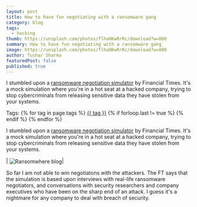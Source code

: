 ```yaml
---
layout: post
title: How to have fun negotiating with a ransomware gang
category: blog
tags:
  - hacking
thumb: https://unsplash.com/photos/flha0KwRrRc/download?w=800
summary: How to have fun negotiating with a ransomware gang 
image: https://unsplash.com/photos/flha0KwRrRc/download?w=800
author: Tushar Sharma
featuredPost: false
published: true
---
```


I stumbled upon a <a href="https://ig.ft.com/ransomware-game/">ransomware negotiation simulator</a> by Financial Times. It's a mock simulation where you're in a hot seat at a hacked company, trying to stop cybercriminals from releasing sensitive data they have stolen from your systems.
<!-- truncate_here -->
<p>Tags: {% for tag in page.tags %} <a class="mytag" href="/tag/{{ tag }}" title="View posts tagged with &quot;{{ tag }}&quot;">{{ tag }}</a>  {% if forloop.last != true %} {% endif %} {% endfor %}</p>

I stumbled upon a [ransomware negotiation simulator](https://ig.ft.com/ransomware-game/) by Financial Times. It's a mock simulation where you're in a hot seat at a hacked company, trying to stop cybercriminals from releasing sensitive data they have stolen from your systems.

| <img align="center"  loading="lazy" src="{{ root_url }}/img/ransomware.png" alt="Ransomwhere blog" />|

So far I am not able to win negotiatons with the attackers. The FT says that the simulation is based upon interviews with real-life ransomware negotiators, and conversations with security researchers and company executives who have been on the sharp end of an attack. I guess it's a nightmare for any company to deal with breach of security.